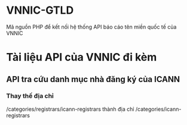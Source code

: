 # VNNIC-GTLD
Mã nguồn PHP để kết nối hệ thống API báo cáo tên miền quốc tế của VNNIC

# Tài liệu API của VNNIC đi kèm

## API tra cứu danh mục nhà đăng ký của ICANN

### Thay thế địa chỉ
/categories/registrars/icann-registrars
thành địa chỉ
/categories/icann-registrars
